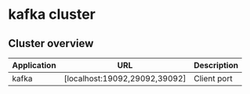 # kafka cluster

## Cluster overview

| Application     | URL                                      | Description                                                |
| --------------- | ---------------------------------------- | ---------------------------------------------------------- |
| kafka           | [localhost:19092,29092,39092]            | Client port          |


